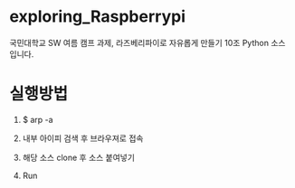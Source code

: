 # exploring_Raspberrypi
국민대학교 SW 여름 캠프 과제, 라즈베리파이로 자유롭게 만들기 10조 Python 소스 입니다.


# 실행방법

1. $ arp -a

2. 내부 아이피 검색 후 브라우져로 접속

3. 해당 소스 clone 후 소스 붙여넣기

4. Run

